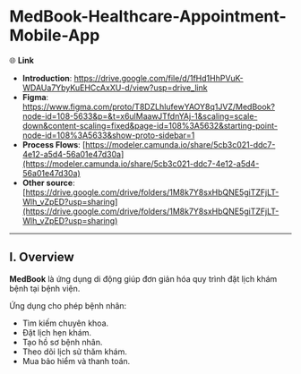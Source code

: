 # MedBook-Healthcare-Appointment-Mobile-App

🌐 **Link**

- **Introduction**: https://drive.google.com/file/d/1fHd1HhPVuK-WDAUa7YbyKuEHCcAxXU-d/view?usp=drive_link
- **Figma**: https://www.figma.com/proto/T8DZLhlufewYAOY8q1JVZ/MedBook?node-id=108-5633&p=&t=x6ulMaawJTfdnYAj-1&scaling=scale-down&content-scaling=fixed&page-id=108%3A5632&starting-point-node-id=108%3A5633&show-proto-sidebar=1
- **Process Flows**: [https://modeler.camunda.io/share/5cb3c021-ddc7-4e12-a5d4-56a01e47d30a](https://modeler.camunda.io/share/5cb3c021-ddc7-4e12-a5d4-56a01e47d30a)
- **Other source**: [https://drive.google.com/drive/folders/1M8k7Y8sxHbQNE5giTZFjLT-Wlh_vZpED?usp=sharing](https://drive.google.com/drive/folders/1M8k7Y8sxHbQNE5giTZFjLT-Wlh_vZpED?usp=sharing)

---

## I. Overview

**MedBook** là ứng dụng di động giúp đơn giản hóa quy trình đặt lịch khám bệnh tại bệnh viện.

Ứng dụng cho phép bệnh nhân:
- Tìm kiếm chuyên khoa.
- Đặt lịch hẹn khám.
- Tạo hồ sơ bệnh nhân.
- Theo dõi lịch sử thăm khám.
- Mua bảo hiểm và thanh toán.
